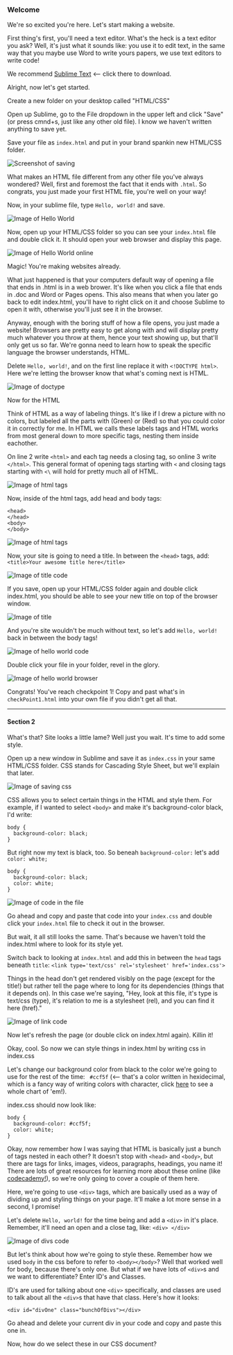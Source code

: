 ### Welcome

We're so excited you're here. Let's start making a website. 

First thing's first, you'll need a text editor. What's the heck is a text editor you ask? Well, it's just what it sounds like: you use it to edit text, in the same way that you maybe use Word to write yours papers, we use text editors to write code!

We recommend [Sublime Text](http://www.sublimetext.com/2) <-- click there to download. 

Alright, now let's get started. 

Create a new folder on your desktop called "HTML/CSS"

Open up Sublime, go to the File dropdown in the upper left and click "Save" (or press cmnd+s, just like any other old file). I know we haven't written anything to save yet. 

Save your file as `index.html` and put in your brand spankin new HTML/CSS folder.

![Screenshot of saving](http://i59.tinypic.com/33cu45i.png)

What makes an HTML file different from any other file you've always wondered? Well, first and foremost the fact that it ends with `.html`. So congrats, you just made your first HTML file, you're well on your way!

Now, in your sublime file, type `Hello, world!` and save. 

![Image of Hello World]("path")

Now, open up your HTML/CSS folder so you can see your `index.html` file and double click it. It should open your web browser and display this page.  

![Image of Hello World online]("path")

Magic! You're making websites already.

What just happened is that your computers default way of opening a file that ends in .html is in a web brower. It's like when you click a file that ends in .doc and Word or Pages opens. This also means that when you later go back to edit index.html, you'll have to right click on it and choose Sublime to open it with, otherwise you'll just see it in the browser.

Anyway, enough with the boring stuff of how a file opens, you just made a website! Browsers are pretty easy to get along with and will display pretty much whatever you throw at them, hence your text showing up, but that'll only get us so far. We're gonna need to learn how to speak the specific language the browser understands, HTML. 

Delete `Hello, world!`, and on the first line replace it with `<!DOCTYPE html>`. Here we're letting the browser know that what's coming next is HTML. 

![Image of doctype]("path")

Now for the HTML

Think of HTML as a way of labeling things. It's like if I drew a picture with no colors, but labeled all the parts with (Green) or (Red) so that you could color it in correctly for me. In HTML we calls these labels tags and HTML works from most general down to more specific tags, nesting them inside eachother. 

On line 2 write `<html>` and each tag needs a closing tag, so online 3 write `</html>`. This general format of opening tags starting with `<` and closing tags starting with `<\` will hold for pretty much all of HTML.

![Image of html tags]("path")

Now, inside of the html tags, add head and body tags:
```
<head>
</head>
<body>
</body>
```

![Image of html tags]("path")

Now, your site is going to need a title. In between the `<head>` tags, add: 
`<title>Your awesome title here</title>`

![Image of title code]("path")


If you save, open up your HTML/CSS folder again and double click index.html, you should be able to see your new title on top of the browser window. 

![Image of title]("path")

And you're site wouldn't be much without text, so let's add `Hello, world!` back in between the body tags!

![Image of hello world code]("path")

Double click your file in your folder, revel in the glory. 

![Image of hello world browser]("path")

Congrats! You've reach checkpoint 1! Copy and past what's in `checkPoint1.html` into your own file if you didn't get all that. 

------
#### Section 2
What's that? Site looks a little lame? Well just you wait. It's time to add some style. 

Open up a new window in Sublime and save it as `index.css` in your same HTML/CSS folder. CSS stands for Cascading Style Sheet, but we'll explain that later. 

![Image of saving css]("path")

CSS allows you to select certain things in the HTML and style them. For example, if I wanted to select `<body>` and make it's background-color black, I'd write:
```
body {
  background-color: black;
}
```
But right now my text is black, too. So beneah `background-color:` let's add `color: white;`

```
body {
  background-color: black;
  color: white;
}
```

![Image of code in the file]("path")

Go ahead and copy and paste that code into your `index.css` and double click your `index.html` file to check it out in the browser. 

But wait, it all still looks the same. That's because we haven't told the index.html where to look for its style yet. 

Switch back to looking at `index.html` and add this in between the `head` tags beneath `title`:
`<link type='text/css' rel='stylesheet' href='index.css'>`

Things in the head don't get rendered visibly on the page (except for the title!) but rather tell the page where to long for its dependencies (things that it depends on). In this case we're saying, "Hey, look at this file, it's type is text/css (type), it's relation to me is a stylesheet (rel), and you can find it here (href)."

![Image of link code]("path")

Now let's refresh the page (or double click on index.html again). Killin it!

Okay, cool. So now we can style things in index.html by writing css in index.css

Let's change our background color from black to the color we're going to use for the rest of the time: ` #ccf5f` (<-- that's a color written in hexidecimal, which is a fancy way of writing colors with character, click [here](http://www.w3schools.com/tags/ref_colorpicker.asp) to see a whole chart of 'em!).

index.css should now look like: 
```
body {
  background-color: #ccf5f;
  color: white;
}
```

Okay, now remember how I was saying that HTML is basically just a bunch of tags nested in each other? It doesn't stop with `<head>` and `<body>`, but there are tags for links, images, videos, paragraphs, headings, you name it! There are lots of great resources for learning more about these online (like [codecademy!](http://www.codecademy.com/tracks/web)), so we're only going to cover a couple of them here.

Here, we're going to use `<div>` tags, which are basically used as a way of dividing up and styling things on your page. It'll make a lot more sense in a second, I promise!

Let's delete `Hello, world!` for the time being and add a `<div>` in it's place. Remember, it'll need an open and a close tag, like: `<div> </div>`

![Image of divs code]("path")

But let's think about how we're going to style these. Remember how we used `body` in the css before to refer to `<body></body>`? Well that worked well for body, because there's only one. But what if we have lots of `<div>`s and we want to differentiate? Enter ID's and Classes. 

ID's are used for talking about one `<div>` specifically, and classes are used to talk about all the `<div>`s that have that class. Here's how it looks:

`<div id="divOne" class="bunchOfDivs"></div>`

Go ahead and delete your current div in your code and copy and paste this one in. 

Now, how do we select these in our CSS document?
